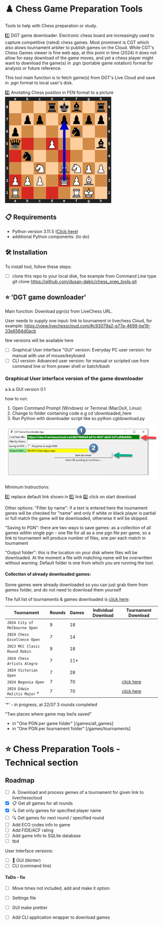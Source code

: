 
# :chess_pawn: Chess Game Preparation Tools 

Tools to help with Chess preparation or study.

:one: 
DGT game downloader. 
Electronic chess board are increasingly used to capture competitive (rated) chess games. Most prominent is CGT which also alows tournament arbiter to publish games on the Cloud. 
While CGT's Chess Games viewer is fine web app, at this point in time (2024) it does not allow for easy download of the game moves, and yet a chess player might want to download the game(s) in .pgn (portable game notation) format for analysis or future reference. 

This tool main function is to fetch game(s) from DGT's Live Cloud and save in .pgn format to local user's disk.

:two: 
Anotating Chess position in FEN format to a picture 
![Example](https://github.com/dusan-dakic/chess_prep_tools/blob/main/scandi_output.png)



## **📋 Requirements**

- Python version 3.11.5 ([Click here](https://www.python.org/ftp/python/3.11.5/python-3.11.5-amd64.exe))
- additional Python components: {to do}

## **🛠️ Installation**

To install tool, follow these steps:
- [ ] clone this repo to your local disk, foe example from Command Line type 
    git clone https://github.com/dusan-dakic/chess_prep_tools.git


## ⭐ 'DGT game downloader'

Main function: Download pgn(s) from LiveChess URL.

User needs to supply one input: link to tournament in livechess Cloud, for example:
https://view.livechesscloud.com/#c93079a2-e77a-4699-be19-33e6584d0acb   

few versions will be available here 
* [ ] Graphical User interface "GUI" version: Everyday PC user version: for manual with use of mouse/keyboard 
* [ ] CLI version: Advanced user version: for manual or scripted use from command line or from power shell or batch/bash 

### Graphical User interface version of the game downloader 

a.k.a GUI version 0.1

how to run:
1. Open Command Prompt (Windows) or Terminal (MacOsX, Linux)
2. Change to folder containing code e.g cd \downloaded_here 
3. Run Python with downloader script like so 
  python cgtdownload.py
  

<!-- [First GUI, very Spartan looking](./doc/downloader_v_0_1.png)-->

![GUI#github](https://github.com/dusan-dakic/chess_prep_tools/blob/main/doc/downloader_v_0_1.png)

Minimum Instructions: 

:one:   replace default link shown in :one: link 
:two:   click on start download 

Other options:
"Filter by name": if a text is entered here the tournament ganes will be checked for "name" and only if white or black player is partial or full match the game will be downloaded, otherwise it will be skipped.

"Saving to PGN": there are two ways to save games: 
  as a collection of all games within single pgn - one file for all 
  as a one pgn file per game, so a link to tournament will produce number of files, one per each match in tournament 
  
"Output folder": this is the location on your disk where files will be downloaded. At the moment a file with matching name will be overwritten without warning. Default folder is one from which you are running the tool.

#### Collection of already downloaded games:

Some games were already downloaded so you can just grab them from *games* folder, and do not need to download them yourself

The full list of tournaments & games downloaded is [click here](Tournament_games_download.md):

| Tournament                             | Rounds | Games | Individual Download | Tournament Download |                                     
| -------------------------------------- | -------| ----- | ------------------- | ------------------- |                                     
| `2024 City of Melbourne Open`          | 9      | 18    |                     |                     |                                     
| `2024 Chess Excellence Open`           | 7      | 14    |                     |                     |                                     
| `2023 MCC Clasic Round Robin`          | 9      | 18    |                     |                     |                                     
| `2024 Chess Artists Alegro`            | 7      | 11*   |                     |                     |                                     
| `2024 Victorian Open`                  | 7      | 28    |                     |                     |                                     
| `2024 Begonia Open`                    | 7      | 70    |                     | [click here](https://github.com/dusan-dakic/chess_prep_tools/blob/main/games/tournaments/Begonia%20Open%202024.pgn)|    
| `2024 Edwin Malitis Major`  *          | 7      | 70    |                     | [click here]()|    

'*' - in progress, at 22/07 3 rounds completed  

"Two places where game may be/is saved"
- in "One PGN per game folder" [/games/all_games]
- in "One PGN per tournament folder" [/games/tournaments]



 # ⭐ Chess Preparation Tools - Technical section   

## Roadmap

* [ ] A. Download and process gemes of a tournament for given link to livechesscloud 
*   [x] 📋 Get all games for all rounds
*   [x] 🔍 Get only games for specified player name
*   [ ] 🔍 Get games for next round / specified round
*   [ ] Add ECO codes info to game
*   [ ] Add FIDE/ACF rating
*   [ ] Add game info to SQLite database
*   [ ] tbd 

User Interface versions:
* [ ] 🚀 GUI (tkinter)
* [ ] CLI (command line)

<!--
:white_check_mark:
:heavy_check_mark:
:x:
:negative_squared_cross_mark:
:a:
:nine:
:chess_pawn:
:chess_queen:
-->

#### ToDo - fix

*  [ ] Move times not included, add and make it option 
*  [ ] Settings file 
*  [ ] GUI make prettier 
*  [ ] Add CLI application wrapper to download games  
  

<!--
### Notes

https://www.markdownguide.org/basic-syntax/
-->
